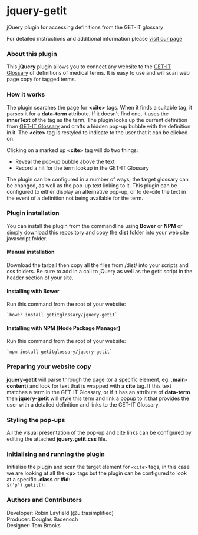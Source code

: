 # jquery-getit
jQuery plugin for accessing definitions from the GET-IT glossary

For detailed instructions and additional information please [visit our page](http://getitglossary.github.io/jquery-getit/)
  
  
### About this plugin
This __jQuery__ plugin allows you to connect any website to the [GET-IT Glossary](http://getitglossary.org/) of definitions of medical terms. It is easy to use and will scan web page copy for tagged terms.
  
### How it works
The plugin searches the page for __&lt;cite&gt;__ tags. When it finds a suitable tag, it parses it for a __data-term__ attribute. If it doesn't find one, it uses the __innerText__ of the tag as the term. The plugin looks up the current definition from [GET-IT Glossary](http://getitglossary.org) and crafts a hidden pop-up bubble with the definition in it. The __&lt;cite&gt;__ tag is restyled to indicate to the user that it can be clicked on.

Clicking on a marked up __&lt;cite&gt;__ tag will do two things:
* Reveal the pop-up bubble above the text
* Record a hit for the term lookup in the GET-IT Glossary

The plugin can be configured in a number of ways; the target glossary can be changed, as well as the pop-up text linking to it. This plugin can be configured to either display an alternative pop-up, or to de-cite the text in the event of a definition not being available for the term.
  
### Plugin installation
You can install the plugin from the commandline using __Bower__ or __NPM__ or simply download this repository and copy the __dist__ folder into your web site javascript folder.
  
#### Manual installation

Download the tarball then copy all the files from /dist/ into your scripts and css folders. Be sure to add in a call to jQuery as well as the getit script in the header section of your site.
  

#### Installing with Bower
Run this command from the root of your website:

    `bower install getitglossary/jquery-getit`


#### Installing with NPM (Node Package Manager)
Run this command from the root of your website:

    `npm install getitglossary/jquery-getit`
  
  
### Preparing your website copy
__jquery-getit__ will parse through the page (or a specific element, eg. __.main-content__) and look for text that is wrapped with a __cite__ tag. If this text matches a term in the GET-IT Glossary, or if it has an attribute of __data-term__ then __jquery-getit__ will style this term and link a popup to it that provides the user with a detailed definition and links to the GET-IT Glossary.
  
### Styling the pop-ups
All the visual presentation of the pop-up and cite links can be configured by editing the attached __jquery.getit.css__ file.

### Initialising and running the plugin
Initialise the plugin and scan the target element for `<cite>` tags, in this case we are looking at all the __&lt;p&gt;__ tags but the plugin can be configured to look at a specific __.class__ or __#id__:  
`$('p').getit();`

  
### Authors and Contributors
Developer: Robin Layfield (@ultrasimplified)   
Producer: Douglas Badenoch  
Designer: Tom Brooks

